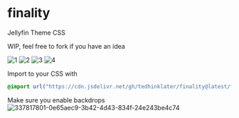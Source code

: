 # finality
Jellyfin Theme CSS

WIP, feel free to fork if you have an idea

![1](https://i.imgur.com/alC6uGx.gif)
![2](https://i.imgur.com/xMJDzQb.gif)
![3](https://i.imgur.com/P7yPAS4.gif)
![4](https://i.imgur.com/GbK9Ik9.gif)

Import to your CSS with

```css
@import url("https://cdn.jsdelivr.net/gh/tedhinklater/finality@latest/finality.css");

```
Make sure you enable backdrops
![337817801-0e65aec9-3b42-4d43-834f-24e243be4c74](https://github.com/tedhinklater/finality/assets/66086488/a52f8335-6661-4840-a58e-e791b43e674d)
